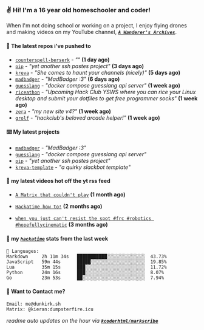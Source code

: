 ### ✌️ Hi! I'm a 16 year old homeschooler and coder!

When I'm not doing school or working on a project, I enjoy flying drones and making videos on my YouTube channel, [**_`A Wanderer's Archives`_**](https://youtube.com/@wanderer.archives).

#### 👷 The latest repos i've pushed to

- [`counterspell-berserk`](https://github.com/thelegendofmario/counterspell-berserk) - _""_ **(1 day ago)**
- [`pip`](https://github.com/kcoderhtml/pip) - _"yet another ssh pastes project"_ **(3 days ago)**
- [`kreva`](https://github.com/kcoderhtml/kreva) - _"She comes to haunt your channels (nicely)"_ **(5 days ago)**
- [`madbadger`](https://github.com/kcoderhtml/madbadger) - _"MadBadger :3"_ **(6 days ago)**
- [`guesslang`](https://github.com/kcoderhtml/guesslang) - _"docker compose guesslang api server"_ **(1 week ago)**
- [`riceathon`](https://github.com/hackclub/riceathon) - _"Upcoming Hack Club YSWS where you can rice your Linux desktop and submit your dotfiles to get free programmer socks"_ **(1 week ago)**
- [`zera`](https://github.com/kcoderhtml/zera) - _"my new site v4?"_ **(1 week ago)**
- [`grolf`](https://github.com/kcoderhtml/grolf) - _"hackclub's beloved arcade helper!"_ **(1 week ago)**

#### ⌨️ My latest projects

- [`madbadger`](https://github.com/kcoderhtml/madbadger) - _"MadBadger :3"_
- [`guesslang`](https://github.com/kcoderhtml/guesslang) - _"docker compose guesslang api server"_
- [`pip`](https://github.com/kcoderhtml/pip) - _"yet another ssh pastes project"_
- [`kreva-template`](https://github.com/kcoderhtml/kreva-template) - _"a quirky slackbot template"_

#### 🍿 my latest videos hot off the yt rss feed

- [`A Matrix that couldn't play`](https://www.youtube.com/watch?v=NodwjZF7uZw) **(1 month ago)**

- [`Hackatime how to!`](https://www.youtube.com/watch?v=eKoD9yyr1To) **(2 months ago)**

- [`when you just can't resist the spot #frc #robotics #hopefullycinematic`](https://www.youtube.com/watch?v=Y7SZ_TDleGM) **(3 months ago)**



#### 📡 my [_`hackatime`_](https://waka.hackclub.com) stats from the last week

```text
💾 Languages:
Markdown     2h 11m 34s   ███████████░░░░░░░░░░░░░░  43.73%
JavaScript   59m 44s      █████░░░░░░░░░░░░░░░░░░░░  19.85%
Lua          35m 15s      ███░░░░░░░░░░░░░░░░░░░░░░  11.72%
Python       24m 16s      ███░░░░░░░░░░░░░░░░░░░░░░  8.07%
Go           23m 53s      ██░░░░░░░░░░░░░░░░░░░░░░░  7.94%
```

#### 📮 Want to Contact me?

```text
Email: me@dunkirk.sh
Matrix: @kieran:dumpsterfire.icu
```

_readme auto updates on the hour via [**`kcoderhtml/markscribe`**](https://github.com/kcoderhtml/markscribe)_

